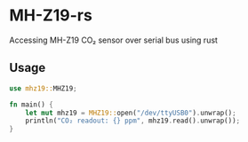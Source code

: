 # MH-Z19-rs

Accessing MH-Z19 CO₂ sensor over serial bus using rust

## Usage

```rust
use mhz19::MHZ19;

fn main() {
    let mut mhz19 = MHZ19::open("/dev/ttyUSB0").unwrap();
    println("CO₂ readout: {} ppm", mhz19.read().unwrap());
}
```
